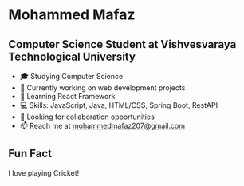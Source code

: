 # Mohammed Mafaz

## Computer Science Student at Vishvesvaraya Technological University

- 🎓 Studying Computer Science
- 🔭 Currently working on web development projects
- 🌱 Learning React Framework
- 💻 Skills: JavaScript, Java, HTML/CSS, Spring Boot, RestAPI
- 👯 Looking for collaboration opportunities
- 📫 Reach me at [mohammedmafaz207@gmail.com](mailto:mohammedmafaz207@gmail.com)


## Fun Fact
I love playing Cricket!
